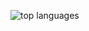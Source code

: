 
![top languages](https://github-readme-stats.vercel.app/api/top-langs/?username=mcpcpc&hide_border=true&layout=compact)
